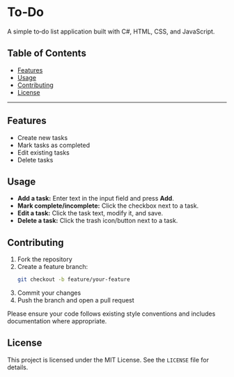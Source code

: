 # To‑Do

A simple to‑do list application built with C#, HTML, CSS, and JavaScript.

## Table of Contents

- [Features](#features)  
- [Usage](#usage)  
- [Contributing](#contributing)  
- [License](#license)

---

## Features

- Create new tasks  
- Mark tasks as completed  
- Edit existing tasks  
- Delete tasks 

## Usage

- **Add a task:** Enter text in the input field and press **Add**.  
- **Mark complete/incomplete:** Click the checkbox next to a task.  
- **Edit a task:** Click the task text, modify it, and save.  
- **Delete a task:** Click the trash icon/button next to a task.

## Contributing

1. Fork the repository  
2. Create a feature branch:  
   ```bash
   git checkout -b feature/your-feature
   ```
3. Commit your changes  
4. Push the branch and open a pull request

Please ensure your code follows existing style conventions and includes documentation where appropriate.

## License

This project is licensed under the MIT License. See the `LICENSE` file for details.
